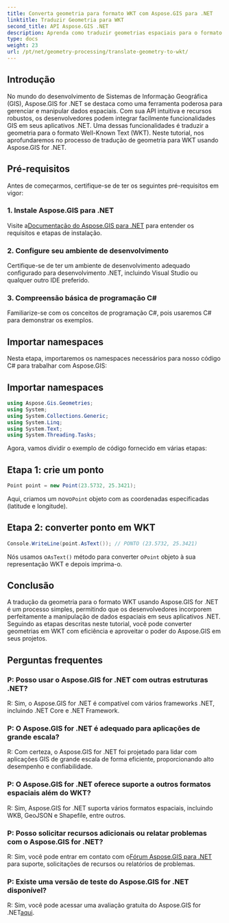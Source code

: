 ```yaml
---
title: Converta geometria para formato WKT com Aspose.GIS para .NET
linktitle: Traduzir Geometria para WKT
second_title: API Aspose.GIS .NET
description: Aprenda como traduzir geometrias espaciais para o formato Well-Known Text (WKT) usando Aspose.GIS for .NET. Aumente suas habilidades de desenvolvimento de GIS.
type: docs
weight: 23
url: /pt/net/geometry-processing/translate-geometry-to-wkt/
---
```

## Introdução
No mundo do desenvolvimento de Sistemas de Informação Geográfica (GIS), Aspose.GIS for .NET se destaca como uma ferramenta poderosa para gerenciar e manipular dados espaciais. Com sua API intuitiva e recursos robustos, os desenvolvedores podem integrar facilmente funcionalidades GIS em seus aplicativos .NET. Uma dessas funcionalidades é traduzir a geometria para o formato Well-Known Text (WKT). Neste tutorial, nos aprofundaremos no processo de tradução de geometria para WKT usando Aspose.GIS for .NET.
## Pré-requisitos
Antes de começarmos, certifique-se de ter os seguintes pré-requisitos em vigor:
### 1. Instale Aspose.GIS para .NET
 Visite a[Documentação do Aspose.GIS para .NET](https://reference.aspose.com/gis/net/) para entender os requisitos e etapas de instalação.
### 2. Configure seu ambiente de desenvolvimento
Certifique-se de ter um ambiente de desenvolvimento adequado configurado para desenvolvimento .NET, incluindo Visual Studio ou qualquer outro IDE preferido.
### 3. Compreensão básica de programação C#
Familiarize-se com os conceitos de programação C#, pois usaremos C# para demonstrar os exemplos.

## Importar namespaces
Nesta etapa, importaremos os namespaces necessários para nosso código C# para trabalhar com Aspose.GIS:
## Importar namespaces
```csharp
using Aspose.Gis.Geometries;
using System;
using System.Collections.Generic;
using System.Linq;
using System.Text;
using System.Threading.Tasks;
```

Agora, vamos dividir o exemplo de código fornecido em várias etapas:
## Etapa 1: crie um ponto
```csharp
Point point = new Point(23.5732, 25.3421);
```
 Aqui, criamos um novo`Point` objeto com as coordenadas especificadas (latitude e longitude).
## Etapa 2: converter ponto em WKT
```csharp
Console.WriteLine(point.AsText()); // PONTO (23.5732, 25.3421)
```
 Nós usamos o`AsText()` método para converter o`Point` objeto à sua representação WKT e depois imprima-o.

## Conclusão
A tradução da geometria para o formato WKT usando Aspose.GIS for .NET é um processo simples, permitindo que os desenvolvedores incorporem perfeitamente a manipulação de dados espaciais em seus aplicativos .NET. Seguindo as etapas descritas neste tutorial, você pode converter geometrias em WKT com eficiência e aproveitar o poder do Aspose.GIS em seus projetos.
## Perguntas frequentes
### P: Posso usar o Aspose.GIS for .NET com outras estruturas .NET?
R: Sim, o Aspose.GIS for .NET é compatível com vários frameworks .NET, incluindo .NET Core e .NET Framework.
### P: O Aspose.GIS for .NET é adequado para aplicações de grande escala?
R: Com certeza, o Aspose.GIS for .NET foi projetado para lidar com aplicações GIS de grande escala de forma eficiente, proporcionando alto desempenho e confiabilidade.
### P: O Aspose.GIS for .NET oferece suporte a outros formatos espaciais além do WKT?
R: Sim, Aspose.GIS for .NET suporta vários formatos espaciais, incluindo WKB, GeoJSON e Shapefile, entre outros.
### P: Posso solicitar recursos adicionais ou relatar problemas com o Aspose.GIS for .NET?
 R: Sim, você pode entrar em contato com o[Fórum Aspose.GIS para .NET](https://forum.aspose.com/c/gis/33) para suporte, solicitações de recursos ou relatórios de problemas.
### P: Existe uma versão de teste do Aspose.GIS for .NET disponível?
 R: Sim, você pode acessar uma avaliação gratuita do Aspose.GIS for .NET[aqui](https://releases.aspose.com/).